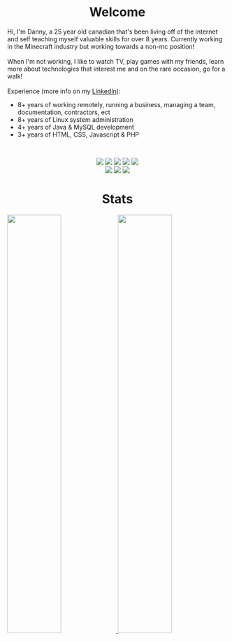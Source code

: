 <h1 align="center">
  <b>Welcome</b>
</h1>

Hi, I'm Danny, a 25 year old canadian that's been living off of the internet and self teaching myself valuable skills for over 8 years. Currently working in the Minecraft industry but working towards a non-mc position!
<br>
<br>
When I'm not working, I like to watch TV, play games with my friends, learn more about technologies that interest me and on the rare occasion, go for a walk!
<br>
<br>
Experience (more info on my [LinkedIn](https://www.linkedin.com/in/danny-f-761900239/)):
* 8+ years of working remotely, running a business, managing a team, documentation, contractors, ect
* 8+ years of Linux system administration
* 4+ years of Java & MySQL development
* 3+ years of HTML, CSS, Javascript & PHP

<br>


<p>
    <div align="center">
        <img src="https://img.shields.io/badge/java-%23ED8B00.svg?style=for-the-badge&logo=java&logoColor=white">
        <img src="https://img.shields.io/badge/html5-%23E34F26.svg?style=for-the-badge&logo=html5&logoColor=white">
        <img src="https://img.shields.io/badge/css3-%231572B6.svg?style=for-the-badge&logo=css3&logoColor=white">
        <img src="https://img.shields.io/badge/javascript-%23323330.svg?style=for-the-badge&logo=javascript&logoColor=%23F7DF1E">
        <img src="https://img.shields.io/badge/php-%23777BB4.svg?style=for-the-badge&logo=php&logoColor=white">
    </div>
    <div align="center">
        <img src="https://img.shields.io/badge/IntelliJIDEA-000000.svg?style=for-the-badge&logo=intellij-idea&logoColor=white">
        <img src="https://img.shields.io/badge/mysql-%2300f.svg?style=for-the-badge&logo=mysql&logoColor=white">
        <img src="https://img.shields.io/badge/Linux-FCC624?style=for-the-badge&logo=linux&logoColor=black">
    </div>
</p>

<h1 align="center">
  <b>Stats</b>
</h1>
<p align="left">
  <a href="https://tyldanny.com/">
    <img width="49.5%" src="https://github-readme-stats.vercel.app/api?username=tyldanny&show_icons=true&theme=gruvbox&hide_border=true" />
    <img width="49.5%" src="https://github-readme-streak-stats.herokuapp.com/?user=tyldanny&theme=gruvbox&hide_border=true" />
  </a>
</p>
<br>